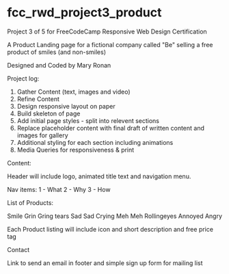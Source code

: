 # fcc_rwd_project3_product
Project 3 of 5 for FreeCodeCamp Responsive Web Design Certification

A Product Landing page for a fictional company called "Be" selling a free product of smiles (and non-smiles)

Designed and Coded by Mary Ronan

Project log:
1. Gather Content (text, images and video)
2. Refine Content
3. Design responsive layout on paper
4. Build skeleton of page
5. Add initial page styles - split into relevent sections
6. Replace placeholder content with final draft of written content and images for gallery
7. Additional styling for each section including animations
8. Media Queries for responsiveness & print


Content:

Header will include logo, animated title text and navigation menu.

Nav items:
1 - What
2 - Why
3 - How


List of Products:

Smile
Grin
Gring tears
Sad
Sad Crying
Meh
Meh Rollingeyes
Annoyed
Angry

Each Product listing will include icon and short description and free price tag


Contact

Link to send an email in footer and simple sign up form for mailing list


